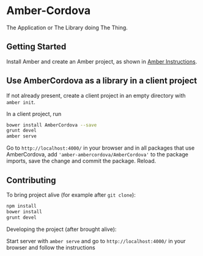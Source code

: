 # Amber-Cordova

The Application or The Library doing The Thing.

## Getting Started

Install Amber and create an Amber project,
as shown in [Amber Instructions](https://github.com/amber-smalltalk/amber#prerequisites).

## Use AmberCordova as a library in a client project

If not already present, create a client project
in an empty directory with `amber init`.

In a client project, run

```sh
bower install AmberCordova --save
grunt devel
amber serve
```

Go to `http://localhost:4000/` in your browser and
in all packages that use AmberCordova,
add `'amber-ambercordova/AmberCordova'` to the package imports,
save the change and commit the package. Reload.

## Contributing

To bring project alive (for example after `git clone`):

```sh
npm install
bower install
grunt devel
```

Developing the project (after brought alive):
 
Start server with `amber serve` and go to `http://localhost:4000/` in your browser and follow the instructions
